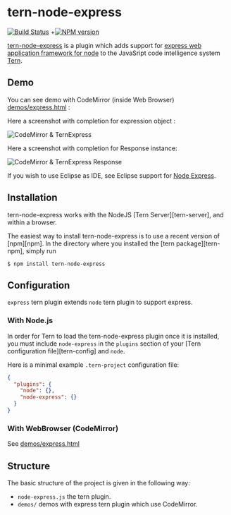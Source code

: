 # tern-node-express

[![Build Status](https://secure.travis-ci.org/angelozerr/tern-node-express.png)](http://travis-ci.org/angelozerr/tern-node-express)
+[![NPM version](https://img.shields.io/npm/v/tern-node-express.svg)](https://www.npmjs.org/package/tern-node-express)

[tern-node-express](https://github.com/angelozerr/tern-node-express) is a plugin which adds support for [express web application framework for node](http://expressjs.com/) to the JavaSript code intelligence system [Tern](http://ternjs.net/).

## Demo

You can see demo with CodeMirror (inside Web Browser) [demos/express.html](https://github.com/angelozerr/tern-node-express/blob/master/demos/express.html) :

Here a screenshot with completion for expression object :
 
![CodeMirror & TernExpress](https://github.com/angelozerr/tern-node-express/wiki/images/TernExpressWithCodeMirror.png)

Here a screenshot with completion for Response instance:

![CodeMirror & TernExpress Response](https://github.com/angelozerr/tern-node-express/wiki/images/TernExpressResponseWithCodeMirror.png)

If you wish to use Eclipse as IDE, see Eclipse support for [Node Express](https://github.com/angelozerr/tern.java/wiki/Tern-&-Node-Express-support).

## Installation

tern-node-express works with the NodeJS [Tern Server][tern-server], and within a browser.

The easiest way to install tern-node-express is to use a recent version of
[npm][npm]. In the directory where you installed the [tern package][tern-npm],
simply run

```
$ npm install tern-node-express
```

## Configuration

`express` tern plugin extends `node` tern plugin to support express.

### With Node.js

In order for Tern to load the tern-node-express plugin once it is installed, you must
include `node-express` in the `plugins` section of your [Tern configuration
file][tern-config] and `node`.

Here is a minimal example `.tern-project` configuration file:

```json
{
  "plugins": {
    "node": {},
    "node-express": {}
  }
}
```

### With WebBrowser (CodeMirror)

See [demos/express.html](https://github.com/angelozerr/tern-node-express/blob/master/demos/express.html)

## Structure

The basic structure of the project is given in the following way:

* `node-express.js` the tern plugin.
* `demos/` demos with express tern plugin which use CodeMirror.

